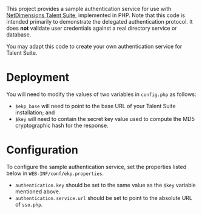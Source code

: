 This project provides a sample authentication service for use with [NetDimensions Talent Suite](http://www.netdimensions.com/talent-suite/), implemented in PHP. Note that this code is intended primarily to demonstrate the delegated authentication protocol. It does **not** validate user credentials against a real directory service or database.

You may adapt this code to create your own authentication service for Talent Suite.

# Deployment #

You will need to modify the values of two variables in `config.php` as follows:

  * `$ekp_base` will need to point to the base URL of your Talent Suite installation; and
  * `$key` will need to contain the secret key value used to compute the MD5 cryptographic hash for the response.

# Configuration #

To configure the sample authentication service, set the properties listed below in `WEB-INF/conf/ekp.properties`.
  * `authentication.key` should be set to the same value as the `$key` variable mentioned above.
  * `authentication.service.url` should be set to point to the absolute URL of `sso.php`.